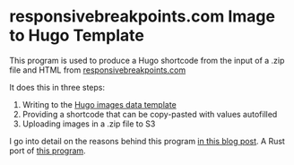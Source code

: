 # responsivebreakpoints.com Image to Hugo Template


This program is used to produce a Hugo shortcode from the input of a .zip file and HTML from [responsivebreakpoints.com](https://responsivebreakpoints.com)

It does this in three steps:
1. Writing to the [Hugo images data template](https://gohugo.io/templates/data-templates/)
2. Providing a shortcode that can be copy-pasted with values autofilled
3. Uploading images in a .zip file to S3

I go into detail on the reasons behind this program [in this blog post](https://blog.arranfrance.com/post/responsive-blog-images/). A Rust port of [this program](https://github.com/arranf/ResponsiveImagetoShortcode).

